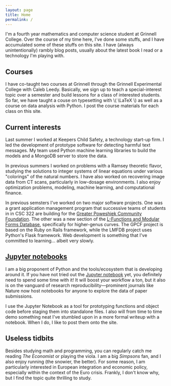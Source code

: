 ```yaml
---
layout: page
title: Home
permalink: /
---
```

<!--
This is the base Jekyll theme. You can find out more info about customizing your Jekyll theme, as well as basic Jekyll usage documentation at [jekyllrb.com](http://jekyllrb.com/)

You can find the source code for this Jekyll theme at: [github.com/ashutosh2k12/hcz-jekyll-blog](https://github.com/ashutosh2k12/hcz-jekyll-blog)

You can find the source code for Jekyll at [github.com/jekyll/jekyll](https://github.com/jekyll/jekyll)
-->

I'm a fourth year mathematics and computer science student at Grinnell College.
Over the course of my time here, I've done some stuffs, and I have accumulated
some of these stuffs on this site. I have (always unintentionally) rambly blog
posts, usually about the latest book I read or a technology I'm playing with.


## Courses
I have co-taught two courses at Grinnell through the Grinnell Experimental
College with Caleb Leedy. Basically, we sign up to teach a special-interest
topic over a semester and build lessons for a class of interested students. So
far, we have taught a couse on typesetting with \\( \LaTeX \\) as well as a
course on data analysis with Python. I post the course materials for each class
on this site.

## Current interests
Last summer I worked at Keepers Child Safety, a technology start-up firm. I led
the development of prototype software for detecting harmful text messages. My
team used Python machine learning libraries to build the models and a MongoDB
server to store the data.

In previous summers I worked on problems with a Ramsey theoretic flavor,
studying the solutions to integer systems of linear equations under various
"colorings" of the natural numbers. I have also worked on recovering image
data from CT scans, particularly in low-dosage environments. I also enjoy
optimization problems, modeling, machine learning, and computational finance.

In previous semsters I've worked on two major software projects. One was a grant
application management program that successive teams of students in in CSC 322
are building for the [Greater Poweshiek Community
Foundation](http://greaterpcf.org/). The other was a new section of the
[L-Functions and Modular Forms Database](http://beta.lmfdb.org), specifically
for higher-genus curves. The GPCF project is based on the Ruby on Rails
framework, while the LMFDB project uses Python's Flask framework. Web
development is something that I've committed to learning... albeit very slowly.

## [Jupyter notebooks](ipython/)

I am a big proponent of Python and the tools/ecosystem that is developing around
it. If you have not tried out the [Jupyter notebook][1] yet, you definitely need
to spend some time with it! It will boost your workflow a ton, but it also is on
the vanguard of research reproducibility&mdash;prominent journals like Nature
now host notebooks for anyone to explore the data of paper submissions.

I use the Jupyter Notebook as a tool for prototyping functions and object code
before staging them into standalone files. I also will from time to time demo
something neat I've stumbled upon in a more formal writeup with a notebook. When
I do, I like to post them onto the site.

## Useless tidbits


Besides studying math and programming, you can regularly catch me reading *The
Economist* or playing the viola. I am a big *Simpsons* fan, and I also enjoy
running (the snowier, the better). For some reason, I am particularly interested
in European integration and economic policy, especially within the context of
the Euro crisis. Frankly, I don't know why, but I find the topic quite thrilling
to study.


[1]: http://jupyter.org/

